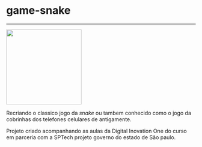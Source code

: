 # game-snake
--------------------------------------------------------------------------------------------------------------------------------------------------------------------
<img src="https://img2.gratispng.com/20180603/jse/kisspng-a-classic-snake-game-canvas-element-android-clip-a-5b137094a6c145.278907191528000660683.jpg" width="200" height="200"/>

Recriando o classico jogo da _snake_ ou tambem conhecido como o jogo da cobrinhas dos telefones celulares de antigamente.

Projeto criado acompanhando as aulas da Digital Inovation One do curso em parceria com a SPTech projeto governo do estado de São paulo.
